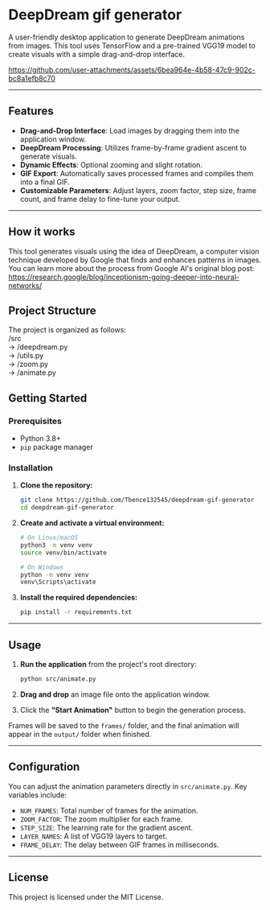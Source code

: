 # DeepDream gif generator

A user-friendly desktop application to generate DeepDream animations from images. This tool uses TensorFlow and a pre-trained VGG19 model to create visuals with a simple drag-and-drop interface.




https://github.com/user-attachments/assets/6bea964e-4b58-47c9-902c-bc8a1efb8c70




---

## Features

-   **Drag-and-Drop Interface**: Load images by dragging them into the application window.
-   **DeepDream Processing**: Utilizes frame-by-frame gradient ascent to generate visuals.
-   **Dynamic Effects**: Optional zooming and slight rotation.
-   **GIF Export**: Automatically saves processed frames and compiles them into a final GIF.
-   **Customizable Parameters**: Adjust layers, zoom factor, step size, frame count, and frame delay to fine-tune your output.

---

## How it works  
This tool generates visuals using the idea of DeepDream, a computer vision technique developed by Google that finds and enhances patterns in images. You can learn more about the process from Google AI's original blog post: https://research.google/blog/inceptionism-going-deeper-into-neural-networks/


## Project Structure

The project is organized as follows:  
/src  
-> /deepdream.py  
-> /utils.py  
-> /zoom.py  
-> /animate.py  

## Getting Started

### Prerequisites

* Python 3.8+
* `pip` package manager

### Installation

1.  **Clone the repository:**
    ```bash
    git clone https://github.com/Tbence132545/deepdream-gif-generator
    cd deepdream-gif-generator
    ```

2.  **Create and activate a virtual environment:**
    ```bash
    # On Linux/macOS
    python3 -m venv venv
    source venv/bin/activate

    # On Windows
    python -m venv venv
    venv\Scripts\activate
    ```

3.  **Install the required dependencies:**
    ```bash
    pip install -r requirements.txt
    ```

---

## Usage

1.  **Run the application** from the project's root directory:
    ```bash
    python src/animate.py
    ```

2.  **Drag and drop** an image file onto the application window.

3.  Click the **"Start Animation"** button to begin the generation process.

Frames will be saved to the `frames/` folder, and the final animation will appear in the `output/` folder when finished.

---

## Configuration

You can adjust the animation parameters directly in `src/animate.py`. Key variables include:

-   `NUM_FRAMES`: Total number of frames for the animation.
-   `ZOOM_FACTOR`: The zoom multiplier for each frame.
-   `STEP_SIZE`: The learning rate for the gradient ascent.
-   `LAYER_NAMES`: A list of VGG19 layers to target.
-   `FRAME_DELAY`: The delay between GIF frames in milliseconds.

---

## License

This project is licensed under the MIT License.
  


